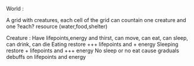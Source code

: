 World :

A grid with creatures, each cell of the grid can countain one creature and one ?each? resource (water,food,shelter)

Creature :
Have lifepoints,energy and thirst, can move, can eat, can sleep, can drink, can die
Eating restore +++ lifepoints and + energy
Sleeping restore + lifepoints and +++ energy
No sleep or no eat cause graduals debuffs on lifepoints and energy
